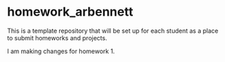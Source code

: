 # homework_arbennett
This is a template repository that will be set up for each student as a place to submit homeworks and projects.

I am making changes for homework 1.